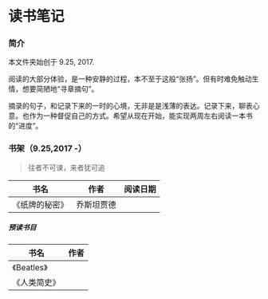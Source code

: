 # 读书笔记

### 简介

本文件夹始创于 9.25, 2017.

阅读的大部分体验，是一种安静的过程，本不至于这般“张扬”。但有时难免触动生情，想要简陋地“寻章摘句”。

摘录的句子，和记录下来的一时的心境，无非是是浅薄的表达。记录下来，聊表心意。也作为一种督促自己的方式。希望从现在开始，能实现两周左右阅读一本书的“进度”。


### 书架（9.25,2017 -）
> 往者不可谏，来者犹可追

书名|作者|阅读日期
---|---|---
《纸牌的秘密》|乔斯坦贾德|




##### 预读书目

书名|作者
---|---
《Beatles》|
《人类简史》|
